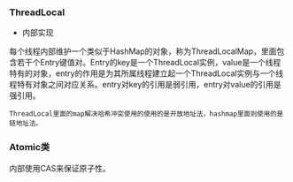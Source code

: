 ### ThreadLocal

- 内部实现

每个线程内部维护一个类似于HashMap的对象，称为ThreadLocalMap，里面包含若干个Entry键值对。Entry的key是一个ThreadLocal实例，value是一个线程特有的对象，entry的作用是为其所属线程建立起一个ThreadLocal实例与一个线程特有对象之间对应关系。entry对key的引用是弱引用，entry对value的引用是强引用。

```
ThreadLocal里面的map解决哈希冲突使用的使用的是开放地址法，hashmap里面则使用的是链地址法。
```



### Atomic类

内部使用CAS来保证原子性。

